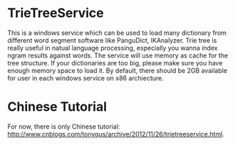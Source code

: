 TrieTreeService
===============
This is a windows service which can be used to load many dictionary from different word segment software like PanguDict, IKAnalyzer. Trie tree is really useful in natual language processing,  especially you wanna index ngram results against words. The service will use memory as cache for the tree structure. If your dictionaries are too big, please make sure you have enough memory space to load it. By default, there should be 2GB available for user in each windows service on x86 archiecture.


Chinese Tutorial
================
For now, there is only Chinese tutorial: http://www.cnblogs.com/tonyqus/archive/2012/11/26/trietreeservice.html.
